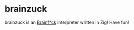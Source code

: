 # brainzuck

brainzuck is an [Brainf*ck](https://en.wikipedia.org/wiki/Brainfuck) interpreter written in Zig!
Have fun!
